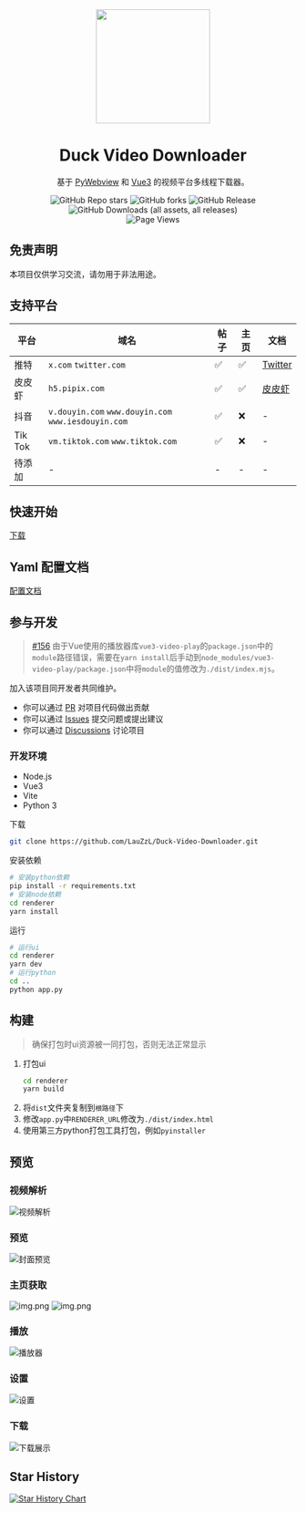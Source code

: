 <div align="center" >
<img style="display: block; margin: 0 auto; " src="https://s21.ax1x.com/2024/06/30/pkc3qSJ.png" width="200" height="200" />
</div>

<h1 align="center">Duck Video Downloader</h1>

<p align="center">基于 <a href="https://pywebview.flowrl.com/" target="_blank">PyWebview</a> 和 <a href="https://vuejs.org/" target="_blank">Vue3</a> 的视频平台多线程下载器。</p>

<div align="center">

<img alt="GitHub Repo stars" src="https://img.shields.io/github/stars/LauZzL/Duck-Video-Downloader?style=for-the-badge">
<img alt="GitHub forks" src="https://img.shields.io/github/forks/LauZzL/Duck-Video-Downloader?style=for-the-badge">
<img alt="GitHub Release" src="https://img.shields.io/github/v/release/LauZzL/Duck-Video-Downloader?style=for-the-badge">
<img alt="GitHub Downloads (all assets, all releases)" src="https://img.shields.io/github/downloads/LauZzL/Duck-Video-Downloader/total?style=for-the-badge">
<br>
<img alt="Page Views" src="https://badges.toozhao.com/badges/01J31XHNY86NKHJGDKXV2ZHRXM/orange.svg">
</div>

## 免责声明

本项目仅供学习交流，请勿用于非法用途。

## 支持平台

| 平台      | 域名                               | 帖子 | 主页 | 文档                          |
|---------|----------------------------------| --- | --- |-----------------------------|
| 推特      | `x.com` `twitter.com`            | ✅ | ✅ | [Twitter](/wiki/twitter.md) |
| 皮皮虾     | `h5.pipix.com`                   | ✅ | ✅ | [皮皮虾](/wiki/ppx.md)         |
| 抖音      | `v.douyin.com` `www.douyin.com` `www.iesdouyin.com` | ✅ | ❌ | -                           |
| Tik Tok | `vm.tiktok.com` `www.tiktok.com` | ✅ | ❌ | -                           |
| 待添加     | -                                | - | - | -                           |


## 快速开始

[下载](https://github.com/LauZzL/Duck-Video-Downloader/releases)

## Yaml 配置文档

[配置文档](/wiki/yaml.md)


## 参与开发

> [#156](https://github.com/xdlumia/vue3-video-play/issues/156) 由于Vue使用的播放器库`vue3-video-play`的`package.json`中的`module`路径错误，需要在`yarn install`后手动到`node_modules/vue3-video-play/package.json`中将`module`的值修改为`./dist/index.mjs`。

加入该项目同开发者共同维护。

- 你可以通过 [PR](https://github.com/LauZzL/Duck-Video-Downloader/pulls) 对项目代码做出贡献
- 你可以通过 [Issues](https://github.com/LauZzL/Duck-Video-Downloader/issues) 提交问题或提出建议
- 你可以通过 [Discussions](https://github.com/LauZzL/Duck-Video-Downloader/discussions) 讨论项目

### 开发环境

- Node.js
- Vue3
- Vite
- Python 3

下载

```bash
git clone https://github.com/LauZzL/Duck-Video-Downloader.git
```

安装依赖

```bash
# 安装python依赖
pip install -r requirements.txt
# 安装node依赖
cd renderer
yarn install
```

运行

```bash
# 运行ui
cd renderer
yarn dev
# 运行python
cd ..
python app.py
```

## 构建

> 确保打包时ui资源被一同打包，否则无法正常显示

1. 打包ui
    ```bash
    cd renderer
    yarn build
    ```
2. 将`dist`文件夹复制到`根路径`下
3. 修改`app.py`中`RENDERER_URL`修改为`./dist/index.html`
4. 使用第三方python打包工具打包，例如`pyinstaller`

## 预览

### 视频解析

![视频解析](https://s21.ax1x.com/2024/07/01/pkg99aV.png)

### 预览
![封面预览](https://f.pz.al/pzal/2024/07/18/a16161a5f4c74.png)

### 主页获取

![img.png](https://s21.ax1x.com/2024/07/01/pkg9wi8.png)
![img.png](https://s21.ax1x.com/2024/07/17/pkoV59O.png)

### 播放

![播放器](https://s21.ax1x.com/2024/06/30/pkc8AOI.png)

### 设置

![设置](https://s21.ax1x.com/2024/07/02/pkgUTeJ.png)

### 下载

![下载展示](https://s21.ax1x.com/2024/06/30/pkc8Vmt.png)

## Star History

[![Star History Chart](https://api.star-history.com/svg?repos=LauZzL/Duck-Video-Downloader&type=Date)](https://star-history.com/#LauZzL/Duck-Video-Downloader&Date)